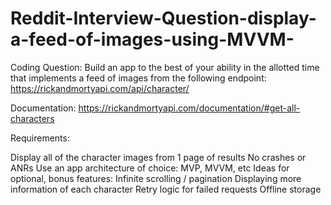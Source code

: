 # Reddit-Interview-Question-display-a-feed-of-images-using-MVVM-


Coding Question:
Build an app to the best of your ability in the allotted time that implements a feed of images from the following endpoint: https://rickandmortyapi.com/api/character/

Documentation: https://rickandmortyapi.com/documentation/#get-all-characters

Requirements:

Display all of the character images from 1 page of results
No crashes or ANRs
Use an app architecture of choice: MVP, MVVM, etc
Ideas for optional, bonus features:
Infinite scrolling / pagination
Displaying more information of each character
Retry logic for failed requests
Offline storage

